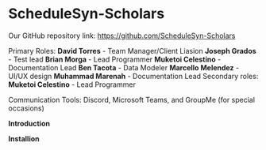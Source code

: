 # ScheduleSyn-Scholars 

Our GitHub repository link: https://github.com/ScheduleSyn-Scholars

Primary Roles:
**David Torres** - Team Manager/Client Liasion
**Joseph Grados** - Test lead
**Brian Morga** - Lead Programmer
**Muketoi Celestino** - Documentation Lead
**Ben Tacota** - Data Modeler
**Marcello Melendez** - UI/UX design
**Muhammad Marenah** - Documentation Lead
Secondary roles:
**Muketoi Celestino** - Lead Programmer 

Communication Tools: Discord, Microsoft Teams, and GroupMe (for special occasions)

**Introduction**

**Installion**
